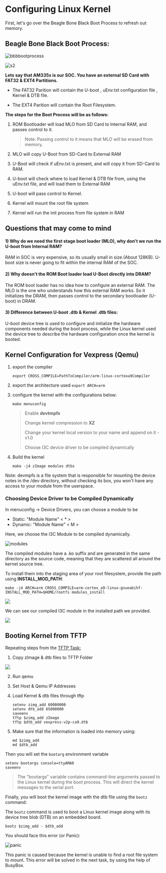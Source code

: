 # Configuring Linux Kernel

First, let's go over the Beagle Bone Black Boot Process to refresh out memory.



## Beagle Bone Black Boot Process:

![bbbbootprocess](README.assets/bbbbootprocess-1708977274393-3.jpg)



![s2](README.assets/s2-1708977396160-5.png)



**Lets say that AM335x is our SOC. You have an external SD Card with FAT32 & EXT4 Partitions.** 

- The FAT32 Parition will contain the U-boot , uEnv.txt configuration file , Kernel & DTB file. 

- The EXT4 Parition will contain the Root Filesystem.

  

**The steps for the Boot Process will be as follows:**

1) ROM Bootloader will load MLO from SD Card to Internal RAM, and passes control to it.

   > Note: Passing control to it means that MLO will be erased from memory. 

2) MLO will copy U-Boot from SD-Card to External RAM

3) U-Boot will check if uEnv.txt is present, and will copy it from SD-Card to RAM.

4) U-boot will check where to load Kernel & DTB file from, using the uEnv.txt file, and will load them to External RAM
5) U-boot will pass control to Kernel.

5) Kernel will mount the root file system

6) Kernel will run the init process from file system in RAM

   

## Questions that may come to mind

#### 1) Why do we need the first stage boot loader (MLO), why don't we run the U-boot from Internal RAM?

RAM in SOC is very expensive, so its usually small in size.(About 128KB). U-boot size is never going to fit within the internal RAM of the SOC. 

#### 2) Why doesn't the ROM Boot loader load U-Boot directly into DRAM?

The ROM boot loader has no idea how to configure an external RAM. The MLO is the one who understands how this external RAM works. So it initializes the DRAM, then passes control to the secondary bootloader (U-boot) in DRAM.

#### 3) Difference between U-boot .dtb & Kernel .dtb files:

U-boot device tree  is used to configure and initialize the hardware components needed  during the boot process, while the Linux kernel used the device tree to  describe the hardware configuration once the kernel is booted.



## Kernel Configuration for Vexpress (Qemu)

1. export the compiler

   `export CROSS_COMPILE=PathToCompiler/arm-linux-cortexa9Compiler`

2. export the architecture used
   `export ARCH=arm` 

3. configure the kernel with the configurations below:

   `make menuconfig`

   > Enable **devtmpfs**
   >
   > Change kernel compression to **XZ**
   >
   > Change your kernel local version to your name and append on it -v1.0
   >
   > Choose I3C device driver to be compiled dynamically 

4. Build the kernel 

   `make -j4 zImage modules dtbs`
   
   

Note: devmpfs is a file system that is responsible for mounting the device notes in the /dev directory, without checking its box, you won't have any access to your module from the userspace.

### Choosing Device Driver to be Compiled Dynamically

In menuconfig -> Device Drivers, you can choose a module to be

- Static: "Module Name" < * >
- Dynamic: "Module Name" < M >

Here, we choose the I3C Module to be compiled dynamically.

![modules](README.assets/modules.png)

The compiled modules have a .ko suffix and are generated  in the same directory as the source code, meaning that they are  scattered all around the kernel source tree.

To install them into the staging area of your root  filesystem, provide the path using **INSTALL_MOD_PATH**:

```
make -j4 ARCH=arm CROSS_COMPILE=arm-cortex_a9-linux-gnueabihf- INSTALL_MOD_PATH=$HOME/rootfs modules_install
```

![](README.assets/mod.png)

We can see our compiled I3C module in the installed path we provided.

![](README.assets/i3c-1708980517662-13.png)



## Booting Kernel from TFTP

Repeating steps from the [TFTP Task:](https://github.com/yasminehelmy2001/Embedded_Linux/tree/master/EmbeddedLinux/04.TFTP_Booting)

1) Copy zImage & dtb files to TFTP Folder

![](README.assets/ss.png)



2) Run qemu 

3) Set Host & Qemu IP Addresses 

4) Load Kernel & dtb files through tftp

   ```
   setenv zimg_add 60000000
   setenv dtb_add 65000000
   saveenv
   tftp $zimg_add zImage
   tftp $dtb_add vexpress-v2p-ca9.dtb
   ```

5. Make sure that the information is loaded into memory using:

   ```
   md $zimg_add
   md $dtb_add
   ```

Then you will set the `bootarg` environment variable

```
setenv bootargs console=ttyAMA0 
saveenv
```

> The "bootargs" variable contains command-line arguments passed to the Linux kernel during the boot process. This will direct the kernel messages to the serial port.

Finally, you will boot the kernel image with the dtb file using the `bootz` command:

The `bootz` command is used to boot a Linux kernel image along with its device tree blob (DTB) on an embedded board.

```
bootz $zimg_add - $dtb_add
```

You should face this error (or Panic):

![panic](README.assets/panic.png)

This panic is caused because the kernel is unable to find a root file system to mount. This error will be solved in the next task, by using the help of BusyBox.